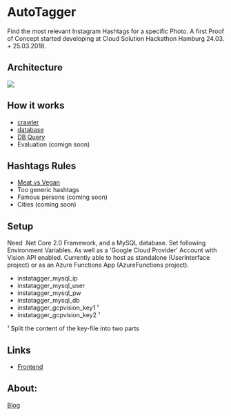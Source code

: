 # AutoTagger
Find the most relevant Instagram Hashtags for a specific Photo. A first Proof of Concept started developing at Cloud Solution Hackathon Hamburg 24.03. + 25.03.2018.

## Architecture
![](https://github.com/Vittel/AutoTagger/raw/master/doc/architecture2.png)

## How it works
  * [crawler](https://github.com/DarioDomiDE/Instagger/blob/master/doc/quality_improvement_2_crawler.md)
  * [database](https://github.com/DarioDomiDE/Instagger/blob/master/doc/quality_improvement_1_better_database.md)
  * [DB Query](https://github.com/DarioDomiDE/Instagger/blob/master/doc/relational-query.md)
  * Evaluation (comign soon)
  
## Hashtags Rules
  * [Meat vs Vegan](https://github.com/DarioDomiDE/Instagger/blob/master/doc/quality_improvement_3_meat_vs_vegan.txt)
  * Too generic hashtags
  * Famous persons (coming soon)
  * Cities (coming soon)
  
## Setup
Need .Net Core 2.0 Framework, and a MySQL database. Set following Environment Variables. As well as a 'Google Cloud Provider' Account with Vision API enabled. Currently able to host as standalone (UserInterface project) or as an Azure Functions App (AzureFunctions project).
- instatagger_mysql_ip
- instatagger_mysql_user
- instatagger_mysql_pw
- instatagger_mysql_db
- instatagger_gcpvision_key1 ¹
- instatagger_gcpvision_key2 ¹

¹ Split the content of the key-file into two parts

## Links
  * [Frontend](http://instatagger.do-epic-sh.it/)

## About:
[Blog](http://darionot.es/)
